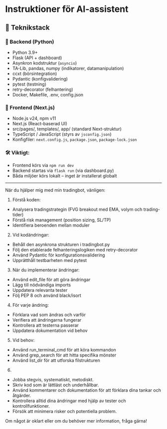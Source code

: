 # Instruktioner för AI-assistent

## 🧠 Teknikstack

### 🔹 Backend (Python)

* Python 3.9+
* Flask (API + dashboard)
* Asynkron kodstruktur (`asyncio`)
* TA-Lib, pandas, numpy (indikatorer, datamanipulation)
* ccxt (börsintegration)
* Pydantic (konfigvalidering)
* pytest (testning)
* retry-decorator (felhantering)
* Docker, Makefile, .env, config.json

### 🔹 Frontend (Next.js)

* Node.js v24, npm v11
* Next.js (React-baserad UI)
* src/pages/, templates/, app/ (standard Next-struktur)
* TypeScript / JavaScript (styrs av `jsconfig.json`)
* Konfigfiler: `next.config.js`, `package.json`, `package-lock.json`

### 🛠 Viktigt:

* Frontend körs via `npm run dev`
* Backend startas via `flask run` (via dashboard.py)
* Båda miljöer körs lokalt – inget är installerat globalt

---

När du hjälper mig med min tradingbot, vänligen:

1. Förstå koden:

* Analysera tradingstrategin (FVG breakout med EMA, volym och trading-tider)
* Förstå risk management (position sizing, SL/TP)
* Identifiera beroenden mellan moduler

2. Vid kodändringar:

* Behåll den asynkrona strukturen i tradingbot.py
* Följ den etablerade felhanteringslogiken med retry-decorator
* Använd Pydantic för konfigurationsvalidering
* Upprätthåll testbarheten med pytest

3. När du implementerar ändringar:

* Använd edit\_file för att göra ändringar
* Lägg till nödvändiga imports
* Uppdatera relevanta tester
* Följ PEP 8 och använd black/isort

4. För varje ändring:

* Förklara vad som ändras och varför
* Verifiera att ändringarna fungerar
* Kontrollera att testerna passerar
* Uppdatera dokumentation vid behov

5. Vid behov:

* Använd run\_terminal\_cmd för att köra kommandon
* Använd grep\_search för att hitta specifika mönster
* Använd list\_dir för att utforska filstrukturen

6.

* Jobba stegvis, systematiskt, metodiskt.
* Skriv kod som är lättläst och underhållbar.
* Använd kommentarer och dokumentation för att förklara dina tankar och åtgärder.
* Kontrollera alltid dina ändringar med hjälp av tester och kontrollfunktioner.
* Försök att minimera risker och potentiella problem.

Om något är oklart eller om du behöver mer information, fråga gärna!
